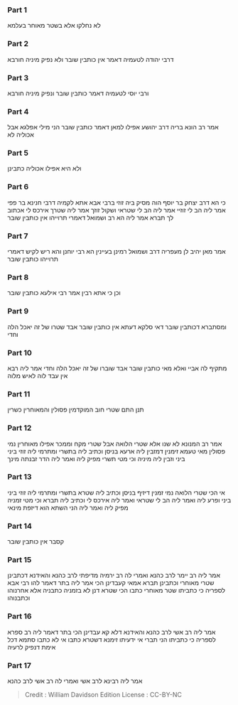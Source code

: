 
### Part 1
לא נחלקו אלא בשטר מאוחר בעלמא

### Part 2
דרבי יהודה לטעמיה דאמר אין כותבין שובר ולא נפיק מיניה חורבא

### Part 3
ורבי יוסי לטעמיה דאמר כותבין שובר ונפיק מיניה חורבא

### Part 4
אמר רב הונא בריה דרב יהושע אפילו למאן דאמר כותבין שובר הני מילי אפלגא אבל אכוליה לא

### Part 5
ולא היא אפילו אכוליה כתבינן

### Part 6
כי הא דרב יצחק בר יוסף הוה מסיק ביה זוזי ברבי אבא אתא לקמיה דרבי חנינא בר פפי אמר ליה הב לי זוזיי אמר ליה הב לי שטראי ושקול זוזך אמר ליה שטרך אירכס לי אכתוב לך תברא אמר ליה הא רב ושמואל דאמרי תרוייהו אין כותבין שובר

### Part 7
אמר מאן יהיב לן מעפריה דרב ושמואל רמינן בעיינין הא רבי יוחנן והא ריש לקיש דאמרי תרוייהו כותבין שובר

### Part 8
וכן כי אתא רבין אמר רבי אילעא כותבין שובר

### Part 9
ומסתברא דכותבין שובר דאי סלקא דעתא אין כותבין שובר אבד שטרו של זה יאכל הלה וחדי

### Part 10
מתקיף לה אביי ואלא מאי כותבין שובר אבד שוברו של זה יאכל הלה וחדי אמר ליה רבא אין עבד לוה לאיש מלוה

### Part 11
תנן התם שטרי חוב המוקדמין פסולין והמאוחרין כשרין

### Part 12
אמר רב המנונא לא שנו אלא שטרי הלואה אבל שטרי מקח וממכר אפילו מאוחרין נמי פסולין מאי טעמא זימנין דמזבין ליה ארעא בניסן וכתיב ליה בתשרי ומתרמי ליה זוזי ביני ביני וזבין ליה מיניה וכי מטי תשרי מפיק ליה ואמר ליה הדר זבנתה מינך

### Part 13
אי הכי שטרי הלואה נמי זמנין דיזיף בניסן וכתיב ליה שטרא בתשרי ומתרמי ליה זוזי ביני ביני ופרע ליה ואמר ליה הב לי שטראי ואמר ליה אירכס לי וכתיב ליה תברא וכי מטי זמניה מפיק ליה ואמר ליה הני השתא הוא דיזפת מינאי

### Part 14
קסבר אין כותבין שובר

### Part 15
אמר ליה רב יימר לרב כהנא ואמרי לה רב ירמיה מדיפתי לרב כהנא והאידנא דכתבינן שטרי מאוחרי וכתבינן תברא אמאי קעבדינן הכי אמר ליה בתר דאמר להו רבי אבא לספריה כי כתביתו שטר מאוחרי כתבו הכי שטרא דנן לא בזמניה כתבניה אלא אחרנוהו וכתבנוהו

### Part 16
אמר ליה רב אשי לרב כהנא והאידנא דלא קא עבדינן הכי בתר דאמר ליה רב ספרא לספריה כי כתביתו הני תברי אי ידעיתו זימנא דשטרא כתבו אי לא כתבו סתמא דכל אימת דנפיק לרעיה

### Part 17
אמר ליה רבינא לרב אשי ואמרי לה רב אשי לרב כהנא

>Credit : William Davidson Edition
>License : CC-BY-NC